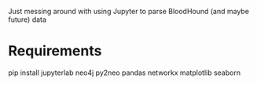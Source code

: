 Just messing around with using Jupyter to parse BloodHound (and maybe future) data

# Requirements

pip install jupyterlab neo4j py2neo pandas networkx matplotlib seaborn
